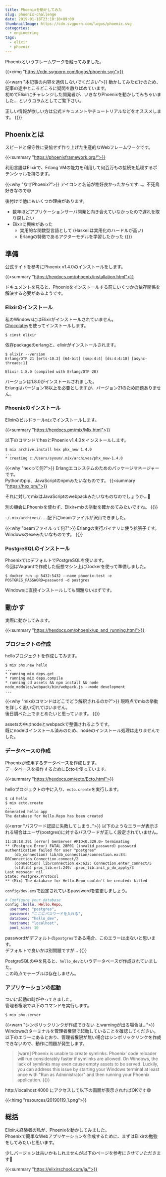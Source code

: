 ```yaml
---
title: Phoenixを動かしてみた
slug: phoenix-challenge
date: 2019-01-18T23:10:10+09:00
thumbnailImage: https://cdn.svgporn.com/logos/phoenix.svg
categories:
  - engineering
tags:
  - elixir
  - phoenix
---
```


Phoenixというフレームワークを触ってみました。

<!--more-->

{{<cimg "https://cdn.svgporn.com/logos/phoenix.svg">}}

{{<warn "本記事の内容を過信しないでください">}}
動かしてみただけのため、記事の途中ところどころに疑問を散りばめています。  
初めてElixirにチャレンジした開発者が、いきなりPhoenixを動かしてみちゃいました... というコラムとしてご覧下さい。

正しい情報が欲しい方は公式ドキュメントやチュートリアルなどをオススメします。
{{</warn>}}

<!--toc-->


Phoenixとは
-----------

スピードと保守性に妥協せず作り上げた生産的なWebフレームワークです。

{{<summary "https://phoenixframework.org/">}}

利用言語はElixirで、Erlang VMの能力を利用して何百万もの接続を処理するポテンシャルを持ちます。

{{<why "なぜPhoenix?">}}
アイコンと名前が格好良かったからです...。不死鳥好きなので😅

後付けで他にもいくつか理由があります。

* 数年ほどアプリケーションサーバ開発と向き合えていなかったので遅れを取り戻したい
* Elixirに興味があった
  * 実用的な関数型言語として (Haskellは実用化のハードルが高い)
  * Erlangの特徴であるアクターモデルを学習したかった
{{</why>}}


準備
----

公式サイトを参考にPhoenix v1.4.0のインストールをします。

{{<summary "https://hexdocs.pm/phoenix/installation.html">}}

ドキュメントを見ると、Phoenixをインストールする前にいくつかの依存関係を解決する必要があるようです。


### Elixirのインストール

私のWindowsにはElixirがインストールされていません。  
[Chocolatey](https://chocolatey.org/search?q=elixir)を使ってインストールします。

```
$ cinst elixir
```

依存packageのerlangと、elixirがインストールされます。

```
$ elixir --version
Erlang/OTP 21 [erts-10.2] [64-bit] [smp:4:4] [ds:4:4:10] [async-threads:1]

Elixir 1.8.0 (compiled with Erlang/OTP 20)
```

バージョンは1.8.0がインストールされました。  
Erlangはバージョン18以上を必要としますが、バージョン21のため問題ありません。


### Phoenixのインストール

Elixirのビルドツール`mix`でインストールします。

{{<summary "https://hexdocs.pm/mix/Mix.html">}}

以下のコマンドでhexとPhoenix v1.4.0をインストールします。

```
$ mix archive.install hex phx_new 1.4.0
...
* creating c:/Users/syoum/.mix/archives/phx_new-1.4.0
```

{{<why "hexって何?">}}
Erlangエコシステムのためのパッケージマネージャーです。  
Pythonのpip、JavaScriptのnpmみたいなものです。
{{<summary "https://hex.pm/">}}

それに対してmixはJavaScriptのwebpackみたいなものなのでしょうか...🤔

別の機会にPhoenixを使わず、Elixir+mixの挙動を確かめてみたいですね。
{{</why>}}


`~/.mix/archives/...`配下にbeamファイルが沢山できました。

{{<why "beamファイルって何?">}}
Erlangの実行バイナリに使う拡張子です。Windowsのexeみたいなものです。
{{</why>}}


### PostgreSQLのインストール

PhoenixではデフォルトでPostgreSQLを使います。  
今回はVagrantで作成した仮想マシン上にDockerを使って準備しました。

```
$ docker run -p 5432:5432 --name phoenix-test -e POSTGRES_PASSWORD=password -d postgres
```

Windowsに直接インストールしても問題ないはずです。


動かす
------

実際に動かしてみます。

{{<summary "https://hexdocs.pm/phoenix/up_and_running.html">}}


### プロジェクトの作成

helloプロジェクトを作成してみます。

```
$ mix phx.new hello
...
* running mix deps.get
* running mix deps.compile
* running cd assets && npm install && node node_modules/webpack/bin/webpack.js --mode development
...
```

{{<why "mixのコマンドはどこでどう解釈されるのか?">}}
現時点でmixの挙動を詳しく追い切れてはいません。  
後日調べた上でまとめたいと思っています。
{{</why>}}


assetsの中はnodeとwebpackで整備されるようです。  
既にnodeはインストール済みのため、nodeのインストール処理は走りませんでした。


### データベースの作成

Phoenixが使用するデータベースを作成します。  
データベースを操作するためにEctoを使っています。

{{<summary "https://hexdocs.pm/ecto/Ecto.html">}}

helloプロジェクトの中に入り、`ecto.create`を実行します。

```
$ cd hello
$ mix ecto.create
...
Generated hello app
The database for Hello.Repo has been created
```

{{<error "パスワード認証に失敗してしまう..">}}
以下のようなエラーが表示される場合はユーザ(postgres)に対するパスワードが正しく設定されていません。

```
11:18:18.291 [error] GenServer #PID<0.329.0> terminating
** (Postgrex.Error) FATAL 28P01 (invalid_password) password authentication failed for user "postgres"
    (db_connection) lib/db_connection/connection.ex:84: DBConnection.Connection.connect/2
    (connection) lib/connection.ex:622: Connection.enter_connect/5
    (stdlib) proc_lib.erl:249: :proc_lib.init_p_do_apply/3
Last message: nil
State: Postgrex.Protocol
** (Mix) The database for Hello.Repo couldn't be created: killed
```

`config/dev.exs`で設定されているpasswordを変更しましょう。  

```elixir
# Configure your database
config :hello, Hello.Repo,
  username: "postgres",
  password: "ここにパスワードを入れる",
  database: "hello_dev",
  hostname: "localhost",
  pool_size: 10
```

passwordがデフォルトの`postgres`である場合、このエラーは出ないと思います。  
デフォルトで良いかは別問題ですが...
{{</error>}}

PostgreSQLの中を見ると、`hello_dev`というデータベースが作成されていました。  
この時点でテーブルは存在しません。


### アプリケーションの起動

ついに起動の時がやってきました。  
管理者権限で以下のコマンドを実行します。

```
$ mix phx.server
```

{{<warn "シンボリックリンクが作成できない とwarningが出る場合は...">}}
Windowsのターミナルを管理者権限で起動していることを確認してください。  
以下のエラーにあるとおり、管理者権限が無い場合はシンボリックリンクを作成できないので、動作に問題が発生します。

> [warn] Phoenix is unable to create symlinks. Phoenix' code reloader will run considerably faster if symlinks are allowed. On Windows, the lack of symlinks may even cause empty assets to be served. Luckily, you can address this issue by starting your Windows terminal at least once with "Run as Administrator" and then running your Phoenix application.
{{</warn>}}

http://localhost:4000 にアクセスして以下の画面が表示されればOKです😄

{{<himg "resources/20190119_1.png">}}


総括
----

Elixir未経験者の私が、Phoenixを動かしてみました。  
Phoenixで簡単なWebアプリケーションを作成するために、まずはElixirの勉強をしてみたいと思います。

少しバージョンは古いかもしれませんが以下のページを参考にさせていただきます🙇

{{<summary "https://elixirschool.com/ja/">}}
